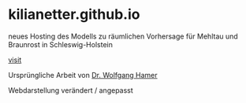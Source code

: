 # kilianetter.github.io
neues Hosting des Modells zu räumlichen Vorhersage für Mehltau und Braunrost in Schleswig-Holstein

[visit](kilianetter@github.io/ips_gigital.html)

Ursprüngliche Arbeit von [Dr. Wolfgang Hamer](https://wolfgang-hamer.de/)

Webdarstellung verändert / angepasst

